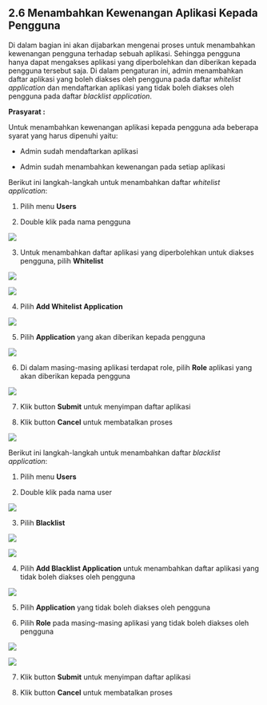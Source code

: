 ## **2.6 Menambahkan Kewenangan Aplikasi Kepada Pengguna**

Di dalam bagian ini akan dijabarkan mengenai proses untuk menambahkan kewenangan pengguna terhadap sebuah aplikasi. 
Sehingga pengguna hanya dapat mengakses aplikasi yang diperbolehkan dan diberikan kepada pengguna tersebut saja. 
Di dalam pengaturan ini, admin menambahkan daftar aplikasi yang boleh diakses oleh pengguna pada daftar *whitelist application* 
dan mendaftarkan aplikasi yang tidak boleh diakses oleh pengguna pada daftar *blacklist application*.

**Prasyarat :**

Untuk menambahkan kewenangan aplikasi kepada pengguna ada beberapa syarat yang harus dipenuhi yaitu:

- Admin sudah mendaftarkan aplikasi

- Admin sudah menambahkan kewenangan pada setiap aplikasi

Berikut ini langkah-langkah untuk menambahkan daftar *whitelist application*:

1. Pilih menu **Users**

2. Double klik pada nama pengguna

![](media/63076ffcbcc8fd7113518e3fe1f0318c.png)

3. Untuk menambahkan daftar aplikasi yang diperbolehkan untuk diakses pengguna, pilih **Whitelist**

![](media/0d414810d6cb20379c53870680fe57f9.png)

![](media/f630a248f9446eaab41afa6a9dfad552.png)

4. Pilih **Add Whitelist Application**

![](media/cdced6c776192f34ba3ca3bbea3788fb.jpg)

5. Pilih **Application** yang akan diberikan kepada pengguna

![](media/7ba586456021f4c9de34a56dda382d8a.jpg)

6. Di dalam masing-masing aplikasi terdapat role, pilih **Role** aplikasi yang akan diberikan kepada pengguna

![](media/a03ff65949a654da65e2c818b9cb58d3.jpg)

7. Klik button **Submit** untuk menyimpan daftar aplikasi

8. Klik button **Cancel** untuk membatalkan proses

![](media/e5c12ca992f651195bda2e7b1b61417f.jpg)

Berikut ini langkah-langkah untuk menambahkan daftar *blacklist application*:

1. Pilih menu **Users**

2. Double klik pada nama user

![](media/d7dbdc4756e459e246bf5202c0045e21.png)

3. Pilih **Blacklist**

![](media/8cc50bbc6bd616c2c3b75b47d5cd9d11.png)

![](media/dd6a9e660e5088754ca0e2a67f0e0748.jpg)

4. Pilih **Add Blacklist Application** untuk menambahkan daftar aplikasi yang tidak boleh diakses oleh pengguna

![](media/df0b2ffa4c4575dceab8703afc50fbd4.jpg)

5. Pilih **Application** yang tidak boleh diakses oleh pengguna

6. Pilih **Role** pada masing-masing aplikasi yang tidak boleh diakses oleh pengguna

![](media/4fa1e0ec692a9551468af72f58101978.jpg)

![](media/66c571454455602d285639c64567668c.jpg)

7. Klik button **Submit** untuk menyimpan daftar aplikasi

8. Klik button **Cancel** untuk membatalkan proses